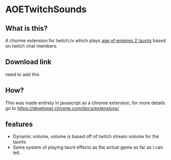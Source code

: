 # AOETwitchSounds

## What is this?
A chorme extension for twitch.tv which plays [age of empires 2 taunts](https://ageofempires.fandom.com/wiki/Taunts) based on twitch chat members.

## Download link
need to add this

## How?
This was made entirely in javascript as a chrome extension, for more details go to https://developer.chrome.com/docs/extensions/

## features
- Dynamic volume, volume is based off of twitch stream volume for the taunts
- Same system of playing taunt effects as the actual game as far as I can tell.
